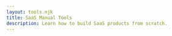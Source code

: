 ```yaml
---
layout: tools.njk
title: SaaS Manual Tools
description: Learn how to build SaaS products from scratch.
---
```

